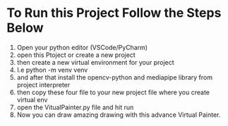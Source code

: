 # To Run this Project Follow the Steps Below

1. Open your python editor (VSCode/PyCharm)
2. open this Ptoject or create a new project 
3. then create a new virtual environment for your project
4. I.e python -m venv venv
5. and after that install the opencv-python and mediapipe library from project interpreter
6. then copy these four file to your new project file where you create virtual env
7. open the VitualPainter.py file and hit run 
8. Now you can draw amazing drawing with this advance Virtual Painter.

